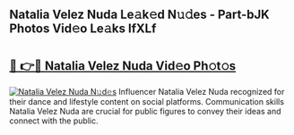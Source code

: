 ## Natalia Velez Nuda Le𝚊k𝚎d N𝚞𝚍es - Part-bJK Photos Vid𝚎o Le𝚊ks IfXLf

# <h2><a href="http://fbbs0m.evod.top/?m=Natalia+Velez+Nuda">🔗 👉🔴 Natalia Velez Nuda Vid𝚎o Ph𝚘t𝚘s</a></h2>

[![Natalia Velez Nuda N𝚞d𝚎s](https://i.imgur.com/8V9OHl7.gif)](http://fbbs0m.evod.top/?m=Natalia+Velez+Nuda)
Influencer Natalia Velez Nuda recognized for their dance and lifestyle content on social platforms. Communication skills Natalia Velez Nuda are crucial for public figures to convey their ideas and connect with the public. 

